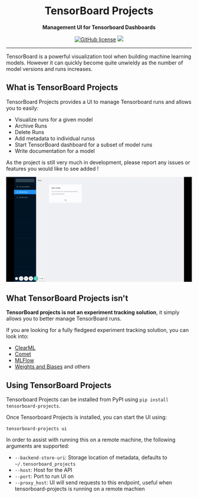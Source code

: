 <div align="center">

# TensorBoard Projects


**Management UI for Tensorboard Dashboards**

[![GitHub license](https://img.shields.io/github/license/jverre/tensorboard-projects)](https://img.shields.io/github/license/jverre/tensorboard-projects)
![](https://github.com/jverre/tensorboard-projects/workflows/CI/badge.svg)


</div>

---

TensorBoard is a powerful visualization tool when building machine learning models. However it can quickly become quite unwieldy as the number of model versions and runs increases.


## What is TensorBoard Projects
TensorBoard Projects provides a UI to manage Tensorboard runs and allows you to easily:
* Visualize runs for a given model
* Archive Runs
* Delete Runs
* Add metadata to individual runss
* Start TensorBoard dashboard for a subset of model runs
* Write documentation for a model

As the project is still very much in development, please report any issues or features you would like to see added !

![Demo](https://raw.githubusercontent.com/jverre/tensorboard-projects/main/docs/tensorboard_projects_demo_v2.gif)

## What TensorBoard Projects isn't
**TensorBoard projects is not an experiment tracking solution**, it simply allows you to better manage TensorBoard runs.

If you are looking for a fully fledgeed experiment tracking solution, you can look into:
* [ClearML](https://www.clear.ml/)
* [Comet](https://www.comet.ml/site/)
* [MLFlow](https://www.mlflow.org/)
* [Weights and Biases](https://wandb.ai/site)
and others

## Using TensorBoard Projects
Tensorboard Projects can be installed from PyPI using `pip install tensorboard-projects`.

Once Tensorboard Projects is installed, you can start the UI using:
```
tensorboard-projects ui
```

In order to assist with running this on a remote machine, the following arguments are supported:
* `--backend-store-uri`: Storage location of metadata, defaults to `~/.tensorboard_projects`
* `--host`: Host for the API
* `--port`: Port to run UI on
* `--proxy_host`: UI will send requests to this endpoint, useful when tensorboard-projects is running on a remote machien